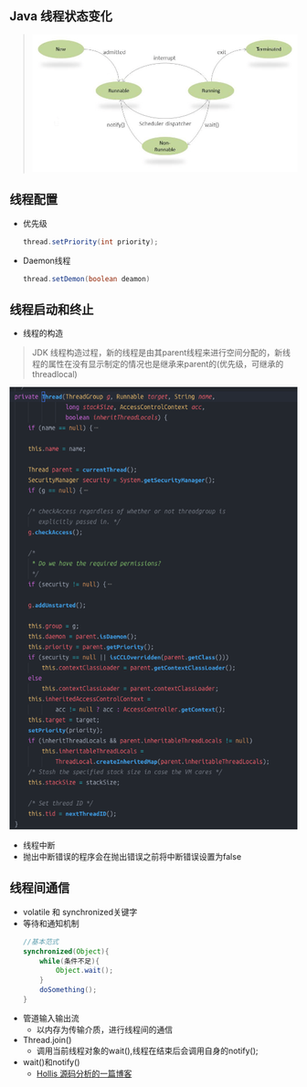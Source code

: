 ## Java 线程状态变化
> ![](./image/Wait_and_Notify.png)
## 线程配置
* 优先级
    ```java
    thread.setPriority(int priority);
    ```
* Daemon线程
    ```java
    thread.setDemon(boolean deamon)
    ```
## 线程启动和终止
* 线程的构造
> JDK 线程构造过程，新的线程是由其parent线程来进行空间分配的，新线程的属性在没有显示制定的情况也是继承来parent的(优先级，可继承的threadlocal)

![](image/ThreadInit.png)
* 线程中断
* 抛出中断错误的程序会在抛出错误之前将中断错误设置为false

## 线程间通信
* volatile 和 synchronized关键字
* 等待和通知机制
  ```java
  //基本范式
  synchronized(Object){
      while(条件不足){
          Object.wait();
      }
      doSomething();
  }
  ```
* 管道输入输出流
  - 以内存为传输介质，进行线程间的通信
* Thread.join()
  - 调用当前线程对象的wait(),线程在结束后会调用自身的notify(); 
* wait()和notify()  
  - [Hollis 源码分析的一篇博客](https://www.hollischuang.com/archives/2030)